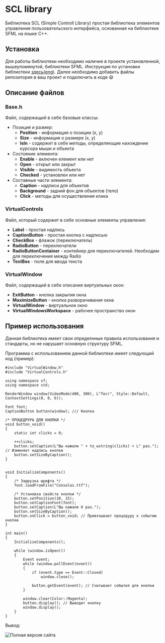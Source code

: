 # SCL library
Библиотека SCL (Simple Controll Library) простая библиотека элементов управления пользовательского интерфейса, основанная на библиотеке SFML на языке C++.

## Установка
Для работы библиотеки необходимо наличие в проекте установленной, вышеупомянутой, библиотеки SFML. Инструкция по установки библиотеки [здесь(eng)](https://www.sfml-dev.org/tutorials/2.5/start-vc.php). Далее необходимо добавить файлы репозитория в ваш проект и подключить в коде 😃

## Описание файлов

### Base.h
Файл, содержащий в себе базовые классы:
* Позиция и размер:
    * **Position** - информация о позиции (x, y)
    * **Size** - информация о размере (x, y)
    * **IsIn** - содержит в себе методы, определяющие нахождение курсора мыши и объекта
* Состояние элемента:
    * **Enable** - включен елемент или нет
    * **Open** - открыт или закрыт
    * **Visible** - видимость объекта
    * **Checked** - установлен или нет
* Составные части элемента:
    * **Caption** - надписи для объектов
    * **Background** - задний фон для объектов (тело)
    * **Click** - методы для осуществления клика

### VirtualControls
Файл, который содержит в себе основные элементы управления:
* **Label** - простая надпись
* **CaptionButton** - простая кнопка с надписью
* **CheckBox** - флажок (переключатель)
* **RadioButton** - переключатели
* **RadioButtonContainer** - контейнер для переключателей. Необходим для переключения между Radio
* **TextBox** - поле для ввода текста

### VirtualWindow
Файл, содержащий в себе описание виртуальных окон:
* **ExitButton** - кнопка закрытия окна
* **MaximizeButton** - кнопка разворачивания окна
* **VirtualWindow** - виртуальное окно
* **VirtualWindowsWorkspace** - рабочее пространство окон

## Пример использования
Данная библиотека имеет свои определнные правила использования и стандарты, но не нарушает основную структуру SFML.

Программа с использованием данной библиотеки имеет следующий код (пример):

```
#include "VirtualWindow.h"
#include "VirtualControls.h"

using namespace sf;
using namespace std;

RenderWindow window(VideoMode(400, 300), L"Тест", Style::Default, ContextSettings(0, 0, 6));

Font font;
CaptionButton button(window); /// Кнопка

/* ПРОЦЕДРУРА ДЛЯ КНОПКИ */
void button_void()
{
	static int clicks = 0;

	++clicks;
	button.setCaption(L"Вы нажали " + to_wstring(clicks) + L" раз."); // Изменяет надпись кнопки
	button.setSizeByCaption();
}


void InitializeComponents()
{
	/* Зашрузка шрифта */
	font.loadFromFile("Consolas.ttf");

	/* Установка свойств кнопки */
	button.setPosition(10, 15);
	button.setCaptionFont(font);
	button.setCaption(L"Вы нажали 0 раз.");
	button.setSizeByCaption();
	button.onClick = button_void; // Привязывает процедуру к событию кнопки
}

int main()
{
	InitializeComponents();

	while (window.isOpen())
	{
		Event event;
		while (window.pollEvent(event))
		{
			if (event.type == Event::Closed)
				window.close();

			button.getEvent(event); // Считывает события для кнопки
		}

		window.clear(Color::Magenta);
		button.display(); // Выводит кнопку
		window.display();
	}
}
```
Вывод:

![](https://raw.githubusercontent.com/6eremotuk01/SCL-library/master/screenshot.png "Полная версия сайта")
